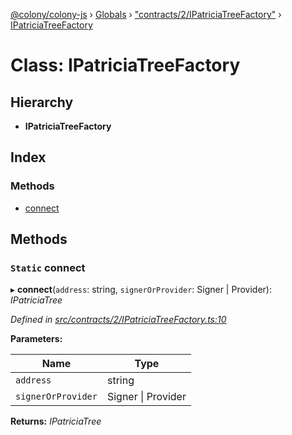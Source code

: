 [@colony/colony-js](../README.md) › [Globals](../globals.md) › ["contracts/2/IPatriciaTreeFactory"](../modules/_contracts_2_ipatriciatreefactory_.md) › [IPatriciaTreeFactory](_contracts_2_ipatriciatreefactory_.ipatriciatreefactory.md)

# Class: IPatriciaTreeFactory

## Hierarchy

* **IPatriciaTreeFactory**

## Index

### Methods

* [connect](_contracts_2_ipatriciatreefactory_.ipatriciatreefactory.md#static-connect)

## Methods

### `Static` connect

▸ **connect**(`address`: string, `signerOrProvider`: Signer | Provider): *IPatriciaTree*

*Defined in [src/contracts/2/IPatriciaTreeFactory.ts:10](https://github.com/JoinColony/colonyJS/blob/8037c41/src/contracts/2/IPatriciaTreeFactory.ts#L10)*

**Parameters:**

Name | Type |
------ | ------ |
`address` | string |
`signerOrProvider` | Signer &#124; Provider |

**Returns:** *IPatriciaTree*
